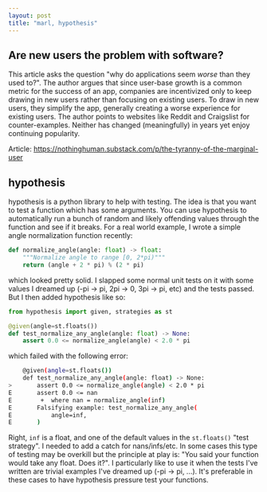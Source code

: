 ```yaml
---
layout: post
title: "marl, hypothesis"
---
```


## Are new users the problem with software?

This article asks the question "why do applications seem _worse_ than they used to?". The author argues that since user-base growth is a common metric for the success of an app, companies are incentivized only to keep drawing in new users rather than focusing on existing users. To draw in new users, they simplify the app, generally creating a worse experience for existing users. The author points to websites like Reddit and Craigslist for counter-examples. Neither has changed (meaningfully) in years yet enjoy continuing popularity.

Article: <https://nothinghuman.substack.com/p/the-tyranny-of-the-marginal-user>

## hypothesis

hypothesis is a python library to help with testing. The idea is that you want to test a function which has some arguments. You can use hypothesis to automatically run a bunch of random and likely offending values through the function and see if it breaks. For a real world example, I wrote a simple angle normalization function recently:

```python
def normalize_angle(angle: float) -> float:
    """Normalize angle to range [0, 2*pi)"""
    return (angle + 2 * pi) % (2 * pi)
```

which looked pretty solid. I slapped some normal unit tests on it with some values I dreamed up (-pi -> pi, 2pi -> 0, 3pi -> pi, etc) and the tests passed. But I then added hypothesis like so:

```python
from hypothesis import given, strategies as st

@given(angle=st.floats())
def test_normalize_any_angle(angle: float) -> None:
    assert 0.0 <= normalize_angle(angle) < 2.0 * pi
```

which failed with the following error:

```bash
    @given(angle=st.floats())
    def test_normalize_any_angle(angle: float) -> None:
>       assert 0.0 <= normalize_angle(angle) < 2.0 * pi
E       assert 0.0 <= nan
E        +  where nan = normalize_angle(inf)
E       Falsifying example: test_normalize_any_angle(
E           angle=inf,
E       )
```

Right, `inf` is a float, and one of the default values in the `st.floats()` "test strategy". I needed to add a catch for nans/infs/etc. In some cases this type of testing may be overkill but the principle at play is: "You said your function would take any float. Does it?". I particularly like to use it when the tests I've written are trivial examples I've dreamed up (-pi -> pi, ...). It's preferable in these cases to have hypothesis pressure test your functions.
